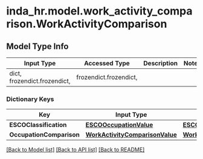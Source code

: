 # inda_hr.model.work_activity_comparison.WorkActivityComparison

## Model Type Info
Input Type | Accessed Type | Description | Notes
------------ | ------------- | ------------- | -------------
dict, frozendict.frozendict,  | frozendict.frozendict,  |  | 

### Dictionary Keys
Key | Input Type | Accessed Type | Description | Notes
------------ | ------------- | ------------- | ------------- | -------------
**ESCOClassification** | [**ESCOOccupationValue**](ESCOOccupationValue.md) | [**ESCOOccupationValue**](ESCOOccupationValue.md) |  | [optional] 
**OccupationComparison** | [**WorkActivityComparisonValue**](WorkActivityComparisonValue.md) | [**WorkActivityComparisonValue**](WorkActivityComparisonValue.md) |  | [optional] 

[[Back to Model list]](../../README.md#documentation-for-models) [[Back to API list]](../../README.md#documentation-for-api-endpoints) [[Back to README]](../../README.md)

